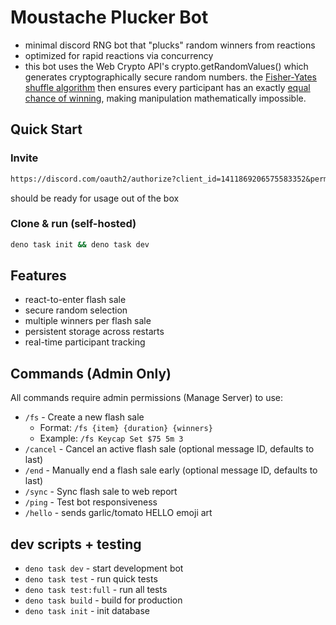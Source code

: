 # Moustache Plucker Bot

- minimal discord RNG bot that "plucks" random winners from reactions
- optimized for rapid reactions via concurrency
- this bot uses the Web Crypto API's crypto.getRandomValues() which generates cryptographically secure random numbers. the [Fisher-Yates shuffle algorithm](https://youtu.be/gt0Ro1PqFTk) then ensures every participant has an exactly [equal chance of winning](https://bost.ocks.org/mike/shuffle/), making manipulation mathematically impossible.

## Quick Start

### Invite

```md
https://discord.com/oauth2/authorize?client_id=1411869206575583352&permissions=76864&scope=bot%20applications.commands
```
should be ready for usage out of the box


### Clone & run (self-hosted)

```bash
deno task init && deno task dev
```

## Features

- react-to-enter flash sale
- secure random selection
- multiple winners per flash sale
- persistent storage across restarts
- real-time participant tracking

## Commands (Admin Only)

All commands require admin permissions (Manage Server) to use:

- `/fs` - Create a new flash sale
  - Format: `/fs {item} {duration} {winners}`
  - Example: `/fs Keycap Set $75 5m 3`
- `/cancel` - Cancel an active flash sale (optional message ID, defaults to last)
- `/end` - Manually end a flash sale early (optional message ID, defaults to last)
- `/sync` - Sync flash sale to web report
- `/ping` - Test bot responsiveness
- `/hello` - sends garlic/tomato HELLO emoji art

## dev scripts + testing

- `deno task dev` - start development bot
- `deno task test` - run quick tests
- `deno task test:full` - run all tests
- `deno task build` - build for production
- `deno task init` - init database
